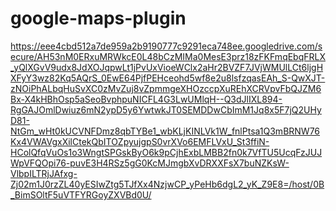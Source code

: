 # google-maps-plugin

https://eee4cbd512a7de959a2b9190777c9291eca748ee.googledrive.com/secure/AH53nM0ERxuMRWkcE0L48bCzMIMa0MesE3prz18zFKFmqEbqFRLX_yQlXGvV9udx8JdXOJqpwLt1jPvUxVioeWClx2aHr2BVZF7JVjWMUlLCt6ljgHXFyY3wz82Kq5AQrS_0EwE64PjfPEHceohd5wf8e2u8lsfzqasEAh_S-QwXJT-zNOiPhALbqHuSvXC0zMvZuj8vZpmmgeXHOzccpXuREhXCRVpvFbQJZM6Bx-X4kHBhOsp5aSeoBvphpuNICFL4G3LwUMlqH--Q3dJlIXL894-RgGAJOmlDwiuz6mN2ypD5y6YwtwkJT0SEMDDwCbImM1Jq8x5F7jQ2UHyD81-NtGm_wHt0kUCVNFDmz8qbTYBe1_wbKLjKINLVk1W_fnlPtsa1Q3mBRNW76Kx4VWAVgxXilCtekQbITOZpyujgpS0vrXVo6EMFLVxU_St3ffiN-HColQfqVuOs1o3WngtSPGskByO6k9pCjhExbLMBB2fn0k7VfTU5UcqFzJUJWpVFQOpi76-puvE3H4RSz5gG0KcMJmgbXvDRXXFsX7buNZKsW-VlbpILTRjJAfxg-Zj02m1J0rzZL40yESIwZtg5TJfXx4NzjwCP_yPeHb6dgL2_yK_Z9E8=/host/0B_BimSOltF5uVTFYRGoyZXVBd0U/
